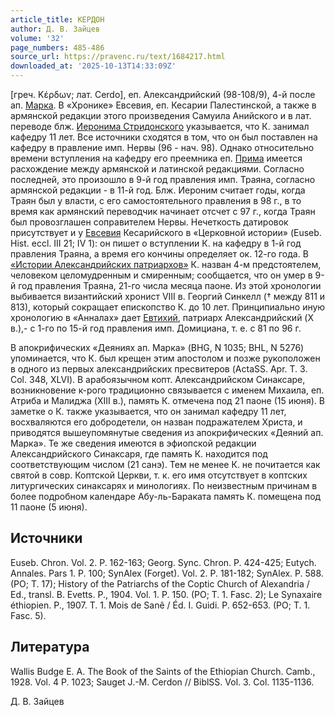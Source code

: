 ```yaml
---
article_title: КЕРДОН
author: Д. В. Зайцев
volume: '32'
page_numbers: 485-486
source_url: https://pravenc.ru/text/1684217.html
downloaded_at: '2025-10-13T14:33:09Z'
---
```


[греч. Κέρδων; лат. Cerdo], еп. Александрийский (98-108/9), 4-й после ап. [Марка](https://pravenc.ru/text/Марка.html). В «Хронике» Евсевия, еп. Кесарии Палестинской, а также в армянской редакции этого произведения Самуила Анийского и в лат. переводе блж. [Иеронима Стридонского](<https://pravenc.ru/text/Иероним Стридонский.html>) указывается, что К. занимал кафедру 11 лет. Все источники сходятся в том, что он был поставлен на кафедру в правление имп. Нервы (96 - нач. 98). Однако относительно времени вступления на кафедру его преемника еп. [Прима](https://pravenc.ru/text/Прима.html) имеется расхождение между армянской и латинской редакциями. Согласно последней, это произошло в 9-й год правления имп. Траяна, согласно армянской редакции - в 11-й год. Блж. Иероним считает годы, когда Траян был у власти, с его самостоятельного правления в 98 г., в то время как армянский переводчик начинает отсчет с 97 г., когда Траян был провозглашен соправителем Нервы. Нечеткость датировок присутствует и у [Евсевия](https://pravenc.ru/text/Евсевий.html) Кесарийского в «Церковной истории» (Euseb. Hist. eccl. III 21; IV 1): он пишет о вступлении К. на кафедру в 1-й год правления Траяна, а время его кончины определяет ок. 12-го года. В [«Истории Александрийских патриархов»](<https://pravenc.ru/text/ Истории Александрийских патриархов .html>) К. назван 4-м предстоятелем, человеком целомудренным и смиренным; сообщается, что он умер в 9-й год правления Траяна, 21-го числа месяца паоне. Из этой хронологии выбивается византийский хронист VIII в. Георгий Синкелл († между 811 и 813), который сокращает епископство К. до 10 лет. Принципиально иную хронологию в «Анналах» дает [Евтихий](https://pravenc.ru/text/Евтихий.html), патриарх Александрийский (X в.),- с 1-го по 15-й год правления имп. Домициана, т. е. с 81 по 96 г.

В апокрифических «Деяниях ап. Марка» (BHG, N 1035; BHL, N 5276) упоминается, что К. был крещен этим апостолом и позже рукоположен в одного из первых александрийских пресвитеров (ActaSS. Apr. T. 3. Col. 348, XLVI). В арабоязычном копт. Александрийском Синаксаре, возникновение к-рого традиционно связывается с именем Михаила, еп. Атриба и Малиджа (XIII в.), память К. отмечена под 21 паоне (15 июня). В заметке о К. также указывается, что он занимал кафедру 11 лет, восхваляются его добродетели, он назван подражателем Христа, и приводятся вышеупомянутые сведения из апокрифических «Деяний ап. Марка». Те же сведения имеются в эфиопской редакции Александрийского Синаксаря, где память К. находится под соответствующим числом (21 санэ). Тем не менее К. не почитается как святой в совр. Коптской Церкви, т. к. его имя отсутствует в коптских литургических синаксарях и минологиях. По неизвестным причинам в более подробном календаре Абу-ль-Бараката память К. помещена под 11 паоне (5 июня).

## Источники

Euseb. Chron. Vol. 2. P. 162-163; Georg. Sync. Chron. P. 424-425; Eutych. Annales. Pars 1. P. 100; SynAlex (Forget). Vol. 2. P. 181-182; SynAlex. P. 588. (PO; T. 17); History of the Patriarchs of the Coptic Church of Alexandria / Ed., transl. B. Evetts. P., 1904. Vol. 1. P. 150. (PO; T. 1. Fasc. 2); Le Synaxaire éthiopien. P., 1907. T. 1. Mois de Sanê / Éd. I. Guidi. P. 652-653. (PO; T. 1. Fasc. 5).

## Литература

Wallis Budge E. A. The Book of the Saints of the Ethiopian Church. Camb., 1928. Vol. 4 P. 1023; Sauget J.-M. Cerdon // BiblSS. Vol. 3. Col. 1135-1136.

Д. В. Зайцев
